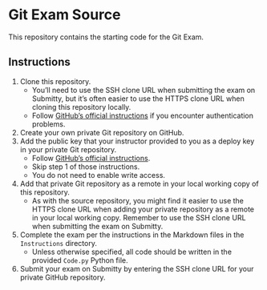 # Git Exam Source
This repository contains the starting code for the Git Exam.

## Instructions
1.	Clone this repository.
	-	You’ll need to use the SSH clone URL when submitting the exam on Submitty, but it’s often easier to use the HTTPS clone URL when cloning this repository locally.
	-	Follow [GitHub’s official instructions](https://docs.github.com/en/get-started/getting-started-with-git/caching-your-github-credentials-in-git) if you encounter authentication problems.
2.	Create your own private Git repository on GitHub.
3.	Add the public key that your instructor provided to you as a deploy key in your private Git repository.
	-	Follow [GitHub’s official instructions](https://docs.github.com/en/developers/overview/managing-deploy-keys#deploy-keys).
	-	Skip step 1 of those instructions.
	-	You do not need to enable write access.
4.	Add that private Git repository as a remote in your local working copy of this repository.
	-	As with the source repository, you might find it easier to use the HTTPS clone URL when adding your private repository as a remote in your local working copy. Remember to use the SSH clone URL when submitting the exam on Submitty.
5.	Complete the exam per the instructions in the Markdown files in the `Instructions` directory.
	-	Unless otherwise specified, all code should be written in the provided `Code.py` Python file.
6.	Submit your exam on Submitty by entering the SSH clone URL for your private GitHub repository.
